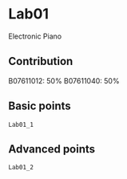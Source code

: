 # Lab01
Electronic Piano

## Contribution
B07611012: 50%
B07611040: 50%

## Basic points
```
Lab01_1
```
## Advanced points
```
Lab01_2
```
